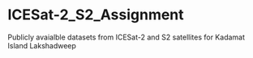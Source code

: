 # ICESat-2_S2_Assignment
Publicly avaialble datasets from ICESat-2 and S2 satellites for Kadamat Island Lakshadweep
